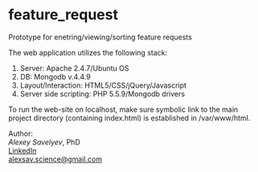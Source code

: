# feature_request
Prototype for enetring/viewing/sorting feature requests 

The web application utilizes the following stack: <br>
1) Server: Apache 2.4.7/Ubuntu OS <br>
2) DB: Mongodb v.4.4.9 <br>
3) Layout/Interaction: HTML5/CSS/jQuery/Javascript <br>
4) Server side scripting: PHP 5.5.9/Mongodb drivers <br>

To run the web-site on localhost, make sure symbolic link to the main project directory (containing index.html) is established in /var/www/html.   

Author: <br>
<i>Alexey Savelyev</i>, PhD <br>
<a href="https://www.linkedin.com/in/alexey-savelyev-4a4937127" target="_blank">LinkedIn</a> <br>
alexsav.science@gmail.com
